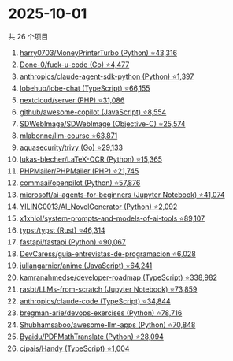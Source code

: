 # 2025-10-01

共 26 个项目

<!-- BEGIN GITHUB -->
<!-- 最后更新时间 2025-10-01 20:18:20 +0800 -->
1. [harry0703/MoneyPrinterTurbo (Python) ⭐43,316](https://github.com/harry0703/MoneyPrinterTurbo)
1. [Done-0/fuck-u-code (Go) ⭐4,477](https://github.com/Done-0/fuck-u-code)
1. [anthropics/claude-agent-sdk-python (Python) ⭐1,397](https://github.com/anthropics/claude-agent-sdk-python)
1. [lobehub/lobe-chat (TypeScript) ⭐66,155](https://github.com/lobehub/lobe-chat)
1. [nextcloud/server (PHP) ⭐31,086](https://github.com/nextcloud/server)
1. [github/awesome-copilot (JavaScript) ⭐8,554](https://github.com/github/awesome-copilot)
1. [SDWebImage/SDWebImage (Objective-C) ⭐25,574](https://github.com/SDWebImage/SDWebImage)
1. [mlabonne/llm-course ⭐63,871](https://github.com/mlabonne/llm-course)
1. [aquasecurity/trivy (Go) ⭐29,133](https://github.com/aquasecurity/trivy)
1. [lukas-blecher/LaTeX-OCR (Python) ⭐15,365](https://github.com/lukas-blecher/LaTeX-OCR)
1. [PHPMailer/PHPMailer (PHP) ⭐21,745](https://github.com/PHPMailer/PHPMailer)
1. [commaai/openpilot (Python) ⭐57,876](https://github.com/commaai/openpilot)
1. [microsoft/ai-agents-for-beginners (Jupyter Notebook) ⭐41,074](https://github.com/microsoft/ai-agents-for-beginners)
1. [YILING0013/AI_NovelGenerator (Python) ⭐2,092](https://github.com/YILING0013/AI_NovelGenerator)
1. [x1xhlol/system-prompts-and-models-of-ai-tools ⭐89,107](https://github.com/x1xhlol/system-prompts-and-models-of-ai-tools)
1. [typst/typst (Rust) ⭐46,314](https://github.com/typst/typst)
1. [fastapi/fastapi (Python) ⭐90,067](https://github.com/fastapi/fastapi)
1. [DevCaress/guia-entrevistas-de-programacion ⭐6,028](https://github.com/DevCaress/guia-entrevistas-de-programacion)
1. [juliangarnier/anime (JavaScript) ⭐64,241](https://github.com/juliangarnier/anime)
1. [kamranahmedse/developer-roadmap (TypeScript) ⭐338,982](https://github.com/kamranahmedse/developer-roadmap)
1. [rasbt/LLMs-from-scratch (Jupyter Notebook) ⭐73,859](https://github.com/rasbt/LLMs-from-scratch)
1. [anthropics/claude-code (TypeScript) ⭐34,844](https://github.com/anthropics/claude-code)
1. [bregman-arie/devops-exercises (Python) ⭐78,716](https://github.com/bregman-arie/devops-exercises)
1. [Shubhamsaboo/awesome-llm-apps (Python) ⭐70,848](https://github.com/Shubhamsaboo/awesome-llm-apps)
1. [Byaidu/PDFMathTranslate (Python) ⭐28,094](https://github.com/Byaidu/PDFMathTranslate)
1. [cjpais/Handy (TypeScript) ⭐1,004](https://github.com/cjpais/Handy)
<!-- END GITHUB -->
